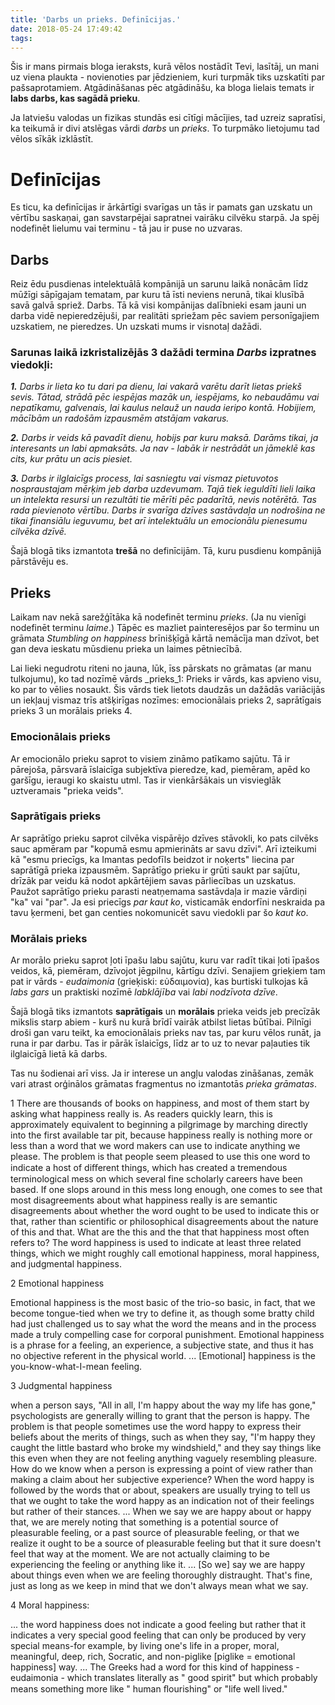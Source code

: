 ```yaml
---
title: 'Darbs un prieks. Definīcijas.'
date: 2018-05-24 17:49:42
tags:
---
```

Šis ir mans pirmais bloga ieraksts, kurā vēlos nostādīt Tevi, lasītāj, un mani uz viena plaukta - novienoties par jēdzieniem, kuri turpmāk tiks uzskatīti par pašsaprotamiem. Atgādināšanas pēc atgādināšu, ka bloga lielais temats ir **labs darbs, kas sagādā prieku**.

Ja latviešu valodas un fizikas stundās esi cītīgi mācījies, tad uzreiz sapratīsi, ka teikumā ir divi atslēgas vārdi _darbs_ un _prieks_. To turpmāko lietojumu tad vēlos sīkāk izklāstīt.

# Definīcijas
Es ticu, ka definīcijas ir ārkārtīgi svarīgas un tās ir pamats gan uzskatu un vērtību saskaņai,  gan savstarpējai sapratnei vairāku cilvēku starpā. Ja spēj nodefinēt lielumu vai terminu - tā jau ir puse no uzvaras.
## Darbs
Reiz ēdu pusdienas intelektuālā kompānijā un sarunu laikā nonācām līdz mūžīgi sāpīgajam tematam, par kuru tā īsti neviens nerunā, tikai klusībā savā galvā spriež. Darbs. Tā kā visi kompānijas dalībnieki esam jauni un darba vidē nepieredzējuši, par realitāti spriežam pēc saviem personīgajiem uzskatiem, ne pieredzes. Un uzskati mums ir visnotaļ dažādi.

### Sarunas laikā izkristalizējās 3 dažādi termina *Darbs* izpratnes viedokļi:
_**1.** Darbs ir lieta ko tu dari pa dienu, lai vakarā varētu darīt lietas priekš sevis. Tātad, strādā pēc iespējas mazāk un, iespējams, ko nebaudāmu vai nepatīkamu, galvenais, lai kaulus nelauž un nauda ieripo kontā. Hobijiem, mācībām un radošām izpausmēm atstājam vakarus._

_**2.** Darbs ir veids kā pavadīt dienu, hobijs par kuru maksā. Darāms tikai, ja interesants un labi apmaksāts. Ja nav - labāk ir nestrādāt un jāmeklē kas cits, kur prātu un acis piesiet._

_**3.** Darbs ir ilglaicīgs process, lai sasniegtu vai vismaz pietuvotos nospraustajam mērķim jeb darba uzdevumam. Tajā tiek ieguldīti lieli laika un intelekta resursi un rezultāti tie mērīti pēc padarītā, nevis notērētā. Tas rada pievienoto vērtību. Darbs ir svarīga dzīves sastāvdaļa un nodrošina ne tikai finansiālu ieguvumu, bet arī intelektuālu un emocionālu pienesumu cilvēka dzīvē._  

Šajā blogā tiks izmantota **trešā** no definīcijām. Tā, kuru pusdienu kompānijā pārstāvēju es. 
## Prieks
Laikam nav nekā sarežģītāka kā nodefinēt terminu _prieks_. (Ja nu vienīgi nodefinēt terminu _laime_.) Tāpēc es mazliet painteresējos par šo terminu un grāmata _Stumbling on happiness_ brīnišķīgā kārtā nemācīja man dzīvot, bet gan deva ieskatu mūsdienu prieka un laimes pētniecībā.

Lai lieki negudrotu riteni no jauna, lūk, īss pārskats no grāmatas (ar manu tulkojumu), ko tad nozīmē vārds _prieks_1:
Prieks ir vārds, kas apvieno visu, ko par to vēlies nosaukt. Šis vārds tiek lietots daudzās un dažādās variācijās un iekļauj vismaz trīs atšķirīgas nozīmes: emocionālais prieks 2, saprātīgais prieks 3 un morālais prieks 4.

### Emocionālais prieks
Ar emocionālo prieku saprot to visiem zināmo patīkamo sajūtu. Tā ir pārejoša, pārsvarā īslaicīga subjektīva pieredze, kad,  piemēram, apēd ko garšīgu, ieraugi ko skaistu utml. Tas ir vienkāršākais un visvieglāk uztveramais "prieka veids".
### Saprātīgais prieks
Ar saprātīgo prieku saprot cilvēka vispārējo dzīves stāvokli, ko pats cilvēks sauc apmēram par "kopumā esmu apmierināts ar savu dzīvi". Arī izteikumi kā "esmu priecīgs, ka Imantas pedofīls beidzot ir noķerts" liecina par saprātīgā prieka izpausmēm. Saprātīgo prieku ir grūti saukt par sajūtu, drīzāk par veidu kā nodot apkārtējiem savas pārliecības un uzskatus. Paužot saprātīgo prieku parasti neatņemama sastāvdaļa ir mazie vārdiņi "ka" vai "par". Ja esi priecīgs *par kaut ko*, visticamāk endorfīni neskraida pa tavu ķermeni, bet gan centies nokomunicēt savu viedokli par šo *kaut ko*.
### Morālais prieks
Ar morālo prieku saprot ļoti īpašu labu sajūtu, kuru var radīt tikai ļoti īpašos veidos, kā, piemēram, dzīvojot jēgpilnu, kārtīgu dzīvi. Senajiem grieķiem tam pat ir vārds - *eudaimonia* (grieķiski: εὐδαιμονία), kas burtiski tulkojas kā *labs gars* un praktiski nozīmē *labklājība* vai *labi nodzīvota dzīve*.

Šajā blogā tiks izmantots **saprātīgais** un **morālais** prieka veids jeb precīzāk mikslis starp abiem - kurš nu kurā brīdī vairāk atbilst lietas būtībai. Pilnīgi droši gan varu teikt, ka emocionālais prieks nav tas, par kuru vēlos runāt, ja runa ir par darbu. Tas ir pārāk īslaicīgs, līdz ar to uz to nevar paļauties tik ilglaicīgā lietā kā darbs.

Tas nu šodienai arī viss.
Ja ir interese un angļu valodas zināšanas, zemāk vari atrast orģinālos grāmatas fragmentus no izmantotās *prieka grāmatas*.

1 There are thousands of books on happiness, and most of them start by asking what happiness really is. As readers quickly learn, this is approximately equivalent to beginning a pilgrimage by marching directly into the first available tar pit, because happiness really is nothing more or less than a word that we word makers can use to indicate anything we please. The problem is that people seem pleased to use this one word to indicate a host of diﬀerent things, which has created a tremendous terminological mess on which several fine scholarly careers have been based. If one slops around in this mess long enough, one comes to see that most disagreements about what happiness really is are semantic disagreements about whether the word ought to be used to indicate this or that, rather than scientific or philosophical disagreements about the nature of this and that. What are the this and the that that happiness most often refers to? The word happiness is used to indicate at least three related things, which we might roughly call emotional happiness, moral happiness, and judgmental happiness.

2 Emotional happiness

Emotional happiness is the most basic of the trio-so basic, in fact, that we become tongue-tied when we try to define it, as though some bratty child had just challenged us to say what the word the means and in the process made a truly compelling case for corporal punishment. Emotional happiness is a phrase for a feeling, an experience, a subjective state, and thus it has no objective referent in the physical world. ... [Emotional] happiness is the you-know-what-I-mean feeling.

3 Judgmental happiness

when a person says, "All in all, I'm happy about the way my life has gone," psychologists are generally willing to grant that the person is happy. The problem is that people sometimes use the word happy to express their beliefs about the merits of things, such as when they say, "I'm happy they caught the little bastard who broke my windshield," and they say things like this even when they are not feeling anything vaguely resembling pleasure. How do we know when a person is expressing a point of view rather than making a claim about her subjective experience? When the word happy is followed by the words that or about, speakers are usually trying to tell us that we ought to take the word happy as an indication not of their feelings but rather of their stances. ...
When we say we are happy about or happy that, we are merely noting that something is a potential source of pleasurable feeling, or a past source of pleasurable feeling, or that we realize it ought to be a source of pleasurable feeling but that it sure doesn't feel that way at the moment. We are not actually claiming to be experiencing the feeling or anything like it. ... [So we] say we are happy about things even when we are feeling thoroughly distraught. That's fine, just as long as we keep in mind that we don't always mean what we say.

4 Moral happiness:

... the word happiness does not indicate a good feeling but rather that it indicates a very special good feeling that can only be produced by very special means-for example, by living one's life in a proper, moral, meaningful, deep, rich, Socratic, and non-piglike [piglike = emotional happiness] way. ... The Greeks had a word for this kind of happiness - eudaimonia - which translates literally as " good spirit" but which probably means something more like " human ﬂourishing" or "life well lived."